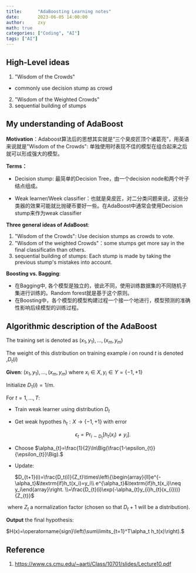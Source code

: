 ```yaml
---
title:      "AdaBoosting Learning notes"
date:       2023-06-05 14:00:00
author:     zxy
math: true
categories: ["Coding", "AI"]
tags: ["AI"]
---
```


## High-Level ideas

1. "Wisdom of the Crowds"
- commonly use decision stump as crowd
2. "Wisdom of the Weighted Crowds"
3. sequential building of stumps

## My understanding of AdaBoost

**Motivation**：Adaboost算法后的思想其实就是“三个臭皮匠顶个诸葛亮”，用英语来说就是"Wisdom of the Crowds": 单独使用时表现不佳的模型在组合起来之后就可以形成强大的模型。

**Terms：**

- Decision stump: 最简单的Decision Tree，由一个decision node和两个叶子结点组成。

- Weak learner/Week classifier：也就是臭皮匠，对二分类问题来说，这些分类器的效果可能就比抛硬币要好一些。在AdaBoost中通常会使用Decision stump来作为weak classifier

**Three general ideas of AdaBoost**:

1. "Wisdom of the Crowds": Use decision stumps as crowds to vote.
2. "Wisdom of the weighted Crowds"：some stumps get more say in the final classificatin than others.
3. sequential building of stumps: Each stump is made by taking the previous stump's mistakes into account.

**Boosting vs. Bagging**:

- 在Bagging中, 各个模型是独立的，彼此不同，使用训练数据集的不同随机子集进行训练的。Random forest就是基于这个原则。
- 在Boosting中，各个模型的模型构建过程一个接一个地进行，模型预测的准确性影响后续模型的训练过程。

## Algorithmic description of the AdaBoost

The training set is denoted as $(x_1,y_1),\dots,(x_m,y_m)$ 

The weight of this distribution on training example $i$ on round $t$ is denoted ,$D_t(i)$

**Given**: $(x_1,y_1),\dots,(x_m,y_m)$ where $x_i\in X,y_i\in Y=\{-1,+1\}$

Initialize $D_1(i)= 1/m$.

For $t = 1, ..., T$:

- Train weak learner using distribution $D_t$

- Get weak hypothes $h_{t}:X\rightarrow\{-1,+1\}$ with error

  $$\epsilon_t=\Pr_{i\sim D_t}\left[h_t(x_i)\neq y_i\right].$$

- Choose $\alpha_{t}=\frac{1}{2}\ln\Big(\frac{1-\epsilon_{t}}{\epsilon_{t}}\Big).$

- Update:

  $D_{t+1}(i)=\frac{D_t(i)}{Z_t}\times\left\{\begin{array}{ll}e^{-\alpha_t}&\textrm{if}h_t(x_i)=y_i\\ e^{\alpha_t}&\textrm{if}h_t(x_i)\neq y_i\end{array}\right. \\=\frac{D_{t}(i)\exp(-\alpha_{t}y_{i}h_{t}(x_{i}))}{Z_{t}}$

​		where $Z_{t}$  a normalization factor (chosen so that $D_t+1$ will be a distribution).

**Output** the final hypothesis:

$H(x)=\operatorname{sign}\left(\sum\limits_{t=1}^T\alpha_t h_t(x)\right).$


## Reference
1. https://www.cs.cmu.edu/~aarti/Class/10701/slides/Lecture10.pdf